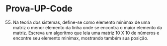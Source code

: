 # Prova-UP-Code

55. Na teoria dos sistemas, define-se como elemento minimax de uma matriz o menor 
elemento da linha onde se encontra o maior elemento da matriz. Escreva um algoritmo 
que leia uma matriz 10 X 10 de números e encontre seu elemento minimax, mostrando 
também sua posição.
